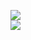 [![](https://img.shields.io/badge/Made%20With-Github%20Spray-lightgrey.svg?style=for-the-badge&logo=github)](https://github.com/Annihil/github-spray#31313)  
[![](https://i.imgur.com/2DrTn0Z.gif)](https://github.com/Annihil/github-spray)